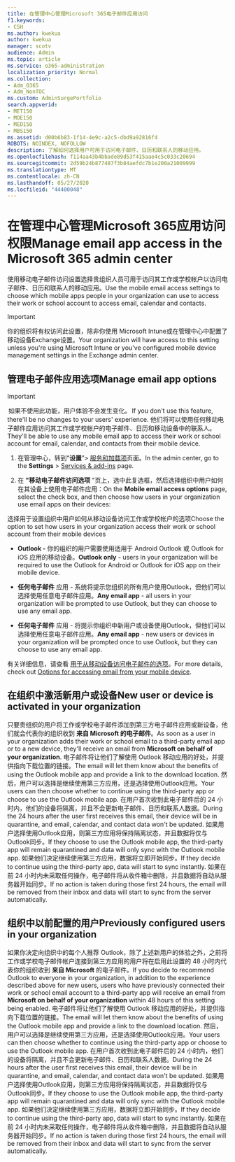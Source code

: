 ```yaml
---
title: 在管理中心管理Microsoft 365电子邮件应用访问
f1.keywords:
- CSH
ms.author: kwekua
author: kwekua
manager: scotv
audience: Admin
ms.topic: article
ms.service: o365-administration
localization_priority: Normal
ms.collection:
- Adm_O365
- Adm_NonTOC
ms.custom: AdminSurgePortfolio
search.appverid:
- MET150
- MOE150
- MED150
- MBS150
ms.assetid: d00b6b83-1f14-4e9c-a2c5-dbd9a92816f4
ROBOTS: NOINDEX, NOFOLLOW
description: 了解如何选择用户可用于访问电子邮件、日历和联系人的移动应用。
ms.openlocfilehash: f114aa43b4bbade09d53f415aae4c5c033c20694
ms.sourcegitcommit: 2d59b24b877487f3b84aefdc7b1e200a21009999
ms.translationtype: MT
ms.contentlocale: zh-CN
ms.lasthandoff: 05/27/2020
ms.locfileid: "44400048"
---
```

# <a name="manage-email-app-access-in-the-microsoft-365-admin-center"></a><span data-ttu-id="065de-103">在管理中心管理Microsoft 365应用访问权限</span><span class="sxs-lookup"><span data-stu-id="065de-103">Manage email app access in the Microsoft 365 admin center</span></span>

<span data-ttu-id="065de-104">使用移动电子邮件访问设置选择贵组织人员可用于访问其工作或学校帐户以访问电子邮件、日历和联系人的移动应用。</span><span class="sxs-lookup"><span data-stu-id="065de-104">Use the mobile email access settings to choose which mobile apps people in your organization can use to access their work or school account to access email, calendar and contacts.</span></span>
  
> [!IMPORTANT]
> <span data-ttu-id="065de-105">你的组织将有权访问此设置，除非你使用 Microsoft Intune或在管理中心中配置了移动设备Exchange设置。</span><span class="sxs-lookup"><span data-stu-id="065de-105">Your organization will have access to this setting unless you're using Microsoft Intune or you've configured mobile device management settings in the Exchange admin center.</span></span> 
  
## <a name="manage-email-app-options"></a><span data-ttu-id="065de-106">管理电子邮件应用选项</span><span class="sxs-lookup"><span data-stu-id="065de-106">Manage email app options</span></span>

> [!IMPORTANT]
> <span data-ttu-id="065de-107"> 如果不使用此功能，用户体验不会发生变化。</span><span class="sxs-lookup"><span data-stu-id="065de-107"> If you don't use this feature, there'll be no changes to your users' experience.</span></span> <span data-ttu-id="065de-108">他们将可以使用任何移动电子邮件应用访问其工作或学校帐户的电子邮件、日历和移动设备中的联系人。</span><span class="sxs-lookup"><span data-stu-id="065de-108">They'll be able to use any mobile email app to access their work or school account for email, calendar, and contacts from their mobile device.</span></span> 
    
1. <span data-ttu-id="065de-109">在管理中心，转到“**设置**”\> <a href="https://go.microsoft.com/fwlink/p/?linkid=2053743" target="_blank">服务和加载项</a>页面。</span><span class="sxs-lookup"><span data-stu-id="065de-109">In the admin center, go to the **Settings** \> <a href="https://go.microsoft.com/fwlink/p/?linkid=2053743" target="_blank">Services &amp; add-ins</a> page.</span></span> 

2. <span data-ttu-id="065de-110">在 **"移动电子邮件访问选项** "页上，选中此复选框，然后选择组织中用户如何在其设备上使用电子邮件应用：</span><span class="sxs-lookup"><span data-stu-id="065de-110">On the **Mobile email access options** page, select the check box, and then choose how users in your organization use email apps on their devices:</span></span>
  
<span data-ttu-id="065de-111">选择用于设置组织中用户如何从移动设备访问工作或学校帐户的选项</span><span class="sxs-lookup"><span data-stu-id="065de-111">Choose the option to set how users in your organization access their work or school account from their mobile devices</span></span>
  
- <span data-ttu-id="065de-112">**Outlook -** 你的组织的用户需要使用适用于 Android Outlook 或 Outlook for iOS 应用的移动设备。</span><span class="sxs-lookup"><span data-stu-id="065de-112">**Outlook only** - users in your organization will be required to use the Outlook for Android or Outlook for iOS app on their mobile device.</span></span> 
    
- <span data-ttu-id="065de-113">**任何电子邮件** 应用 - 系统将提示您组织的所有用户使用Outlook，但他们可以选择使用任意电子邮件应用。</span><span class="sxs-lookup"><span data-stu-id="065de-113">**Any email app** - all users in your organization will be prompted to use Outlook, but they can choose to use any email app.</span></span> 
    
- <span data-ttu-id="065de-114">**任何电子邮件** 应用 - 将提示你组织中新用户或设备使用Outlook，但他们可以选择使用任意电子邮件应用。</span><span class="sxs-lookup"><span data-stu-id="065de-114">**Any email app** - new users or devices in your organization will be prompted once to use Outlook, but they can choose to use any email app.</span></span> 
    
<span data-ttu-id="065de-115">有关详细信息，请查看 [用于从移动设备访问电子邮件的选项](access-email-from-a-mobile-device.md)。</span><span class="sxs-lookup"><span data-stu-id="065de-115">For more details, check out [Options for accessing email from your mobile device](access-email-from-a-mobile-device.md).</span></span>
  
## <a name="new-user-or-device-is-activated-in-your-organization"></a><span data-ttu-id="065de-116">在组织中激活新用户或设备</span><span class="sxs-lookup"><span data-stu-id="065de-116">New user or device is activated in your organization</span></span>

<span data-ttu-id="065de-117">只要贵组织的用户将工作或学校电子邮件添加到第三方电子邮件应用或新设备，他们就会代表你的组织收到 **来自 Microsoft 的电子邮件**。</span><span class="sxs-lookup"><span data-stu-id="065de-117">As soon as a user in your organization adds their work or school email to a third-party email app or to a new device, they'll receive an email from **Microsoft on behalf of your organization**.</span></span> <span data-ttu-id="065de-118">电子邮件将让他们了解使用 Outlook 移动应用的好处，并提供指向下载位置的链接。</span><span class="sxs-lookup"><span data-stu-id="065de-118">The email will let them know about the benefits of using the Outlook mobile app and provide a link to the download location.</span></span> <span data-ttu-id="065de-119">然后，用户可以选择是继续使用第三方应用，还是选择使用Outlook应用。</span><span class="sxs-lookup"><span data-stu-id="065de-119">Your users can then choose whether to continue using the third-party app or choose to use the Outlook mobile app.</span></span> <span data-ttu-id="065de-120">在用户首次收到此电子邮件后的 24 小时内，他们的设备将隔离，并且不会更新电子邮件、日历和联系人数据。</span><span class="sxs-lookup"><span data-stu-id="065de-120">During the 24 hours after the user first receives this email, their device will be in quarantine, and email, calendar, and contact data won't be updated.</span></span> <span data-ttu-id="065de-121">如果用户选择使用Outlook应用，则第三方应用将保持隔离状态，并且数据将仅与Outlook同步。</span><span class="sxs-lookup"><span data-stu-id="065de-121">If they choose to use the Outlook mobile app, the third-party app will remain quarantined and data will only sync with the Outlook mobile app.</span></span> <span data-ttu-id="065de-122">如果他们决定继续使用第三方应用，数据将立即开始同步。</span><span class="sxs-lookup"><span data-stu-id="065de-122">If they decide to continue using the third-party app, data will start to sync instantly.</span></span> <span data-ttu-id="065de-123">如果在前 24 小时内未采取任何操作，电子邮件将从收件箱中删除，并且数据将自动从服务器开始同步。</span><span class="sxs-lookup"><span data-stu-id="065de-123">If no action is taken during those first 24 hours, the email will be removed from their inbox and data will start to sync from the server automatically.</span></span>
  
## <a name="previously-configured-users-in-your-organization"></a><span data-ttu-id="065de-124">组织中以前配置的用户</span><span class="sxs-lookup"><span data-stu-id="065de-124">Previously configured users in your organization</span></span>

<span data-ttu-id="065de-125">如果你决定向组织中的每个人推荐 Outlook，除了上述新用户的体验之外，之前将工作或学校电子邮件帐户连接到第三方应用的用户将在启用此设置的 48 小时内代表你的组织收到 **来自 Microsoft** 的电子邮件。</span><span class="sxs-lookup"><span data-stu-id="065de-125">If you decide to recommend Outlook to everyone in your organization, in addition to the experience described above for new users, users who have previously connected their work or school email account to a third-party app will receive an email from **Microsoft on behalf of your organization** within 48 hours of this setting being enabled.</span></span> <span data-ttu-id="065de-126">电子邮件将让他们了解使用 Outlook 移动应用的好处，并提供指向下载位置的链接。</span><span class="sxs-lookup"><span data-stu-id="065de-126">The email will let them know about the benefits of using the Outlook mobile app and provide a link to the download location.</span></span> <span data-ttu-id="065de-127">然后，用户可以选择是继续使用第三方应用，还是选择使用Outlook应用。</span><span class="sxs-lookup"><span data-stu-id="065de-127">Your users can then choose whether to continue using the third-party app or choose to use the Outlook mobile app.</span></span> <span data-ttu-id="065de-128">在用户首次收到此电子邮件后的 24 小时内，他们的设备将隔离，并且不会更新电子邮件、日历和联系人数据。</span><span class="sxs-lookup"><span data-stu-id="065de-128">During the 24 hours after the user first receives this email, their device will be in quarantine, and email, calendar, and contact data won't be updated.</span></span> <span data-ttu-id="065de-129">如果用户选择使用Outlook应用，则第三方应用将保持隔离状态，并且数据将仅与Outlook同步。</span><span class="sxs-lookup"><span data-stu-id="065de-129">If they choose to use the Outlook mobile app, the third-party app will remain quarantined and data will only sync with the Outlook mobile app.</span></span> <span data-ttu-id="065de-130">如果他们决定继续使用第三方应用，数据将立即开始同步。</span><span class="sxs-lookup"><span data-stu-id="065de-130">If they decide to continue using the third-party app, data will start to sync instantly.</span></span> <span data-ttu-id="065de-131">如果在前 24 小时内未采取任何操作，电子邮件将从收件箱中删除，并且数据将自动从服务器开始同步。</span><span class="sxs-lookup"><span data-stu-id="065de-131">If no action is taken during those first 24 hours, the email will be removed from their inbox and data will start to sync from the server automatically.</span></span> 
  

